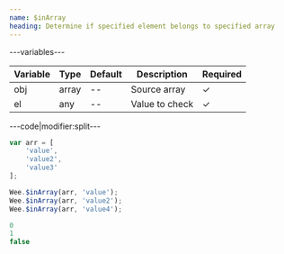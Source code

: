 ```yaml
---
name: $inArray
heading: Determine if specified element belongs to specified array
---
```


---variables---

| Variable | Type | Default | Description | Required |
| -- | -- | -- | -- | -- |
| obj | array | -- | Source array | &#10003; |
| el | any | -- | Value to check | &#10003; |

---code|modifier:split---

```javascript
var arr = [
	'value',
	'value2',
	'value3'
];

Wee.$inArray(arr, 'value');
Wee.$inArray(arr, 'value2');
Wee.$inArray(arr, 'value4');
```

```javascript
0
1
false
```